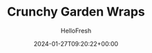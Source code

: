 ---
draft: true # Use this only for setting draft status
hidden: false # Use this to hide unwanted recipes
slug: # <post-title>
title: 'Crunchy Garden Wraps'
description: "This is a ten-minute, fresh and crunchy, wrap-and-go wonder lunch! First order of business: bang bang dressing! It’s a sweet-hot combo of Sriracha, apricot jam, mayo, olive oil, and lemon—one of those sauces that’s so easy to make (and impossible to resist!) You’ll use it to dress a spinach, scallion, and cabbage slaw, then wrap it all up in a soft flour tortilla with crisp, lemony cucumber. Serve leftover bang bang salad on the side to complete a lunch idea that’s anything but garden-variety."
image: https://img.hellofresh.com/f_auto,fl_lossy,q_auto,w_1200/hellofresh_s3/image/648886c328c9744b12dcdc6f-97b232ba.jpeg
date: 2024-01-27T09:20:22+00:00
author: HelloFresh

tags: ['New', 'Veggie', 'Calorie Smart', 'Easy Cleanup', 'Quick']
categories: "main course"
cuisines: "Chinese"
allergens: ['Eggs', 'Soy', 'Wheat']

calories: 520
preptime: ['10 minutes']
cooktime: # 180 = 3 Hours | In minutes
totaltime: PT10M
servings: 2

links:
  - description: "This is a ten-minute, fresh and crunchy, wrap-and-go wonder lunch! First order of business: bang bang dressing! It’s a sweet-hot combo of Sriracha, apricot jam, mayo, olive oil, and lemon—one of those sauces that’s so easy to make (and impossible to resist!) You’ll use it to dress a spinach, scallion, and cabbage slaw, then wrap it all up in a soft flour tortilla with crisp, lemony cucumber. Serve leftover bang bang salad on the side to complete a lunch idea that’s anything but garden-variety."
    website: https://www.hellofresh.com/recipes/crunchy-garden-wraps-648886c328c9744b12dcdc6f
    image: https://img.hellofresh.com/f_auto,fl_lossy,q_auto,w_1200/hellofresh_s3/image/648886c328c9744b12dcdc6f-97b232ba.jpeg
 
weight: # 1 | You can add weight to some posts to override the default sorting (date descending)

comments: false # Keep False

ingredients: ['1 unit Lemon', '2 unit Scallions', '1 unit Mini Cucumber', '2 tablespoon Mayonnaise', '1 unit Apricot Jam', '1 teaspoon Sriracha', '4 ounce Coleslaw Mix', '2 unit Flour Tortillas', '5 ounce Spinach', '1 tablespoon Olive Oil', ' Salt', ' Pepper']

instructionTitles: []
instructions: ['• Wash and dry produce.', '• Trim cucumber and halve lengthwise; cut into thin wedges. Quarter lemon. Thinly slice scallions.', '• In a small bowl, toss cucumber with juice from one lemon wedge (two lemon wedges for 4 servings), salt, and pepper.', '• In a large bowl, combine mayonnaise, jam, Sriracha, 1 TBSP olive oil, and juice from one lemon wedge (for 4 servings, use 2 TBSP olive oil and juice from two lemon wedges). Season with salt and pepper.', '• To bowl with dressing, add spinach, coleslaw mix, and scallions; toss to coat.', '• Wrap tortillas in damp paper towels and microwave until warm and pliable, 90 seconds.', '• Place tortillas on a clean work surface. Place cucumber on the bottom two-thirds of each tortilla and top with as much spinach salad as you like. Fold up bottom side of each tortilla over filling, then fold over left and right sides toward the filling. Roll up tortillas, starting with filled sides, to form wraps.', '• Halve wraps on a diagonal; divide between plates and serve with any remaining spinach salad on the side.']
---